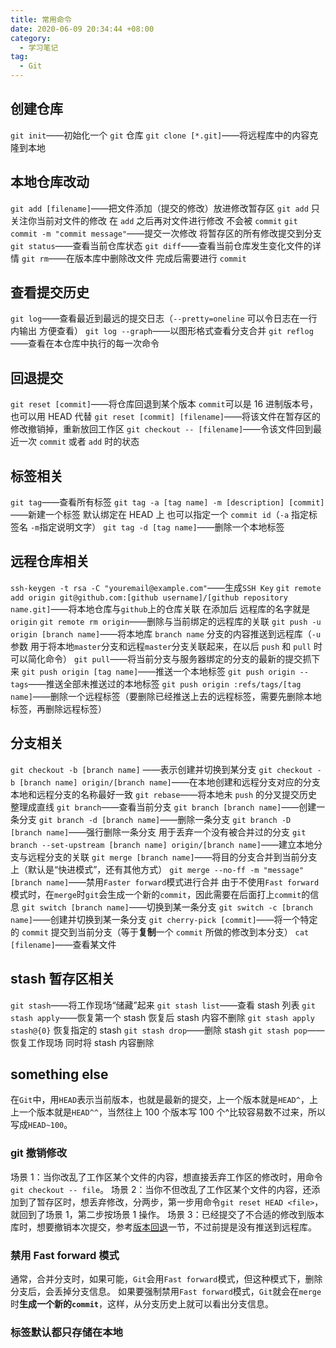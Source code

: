 ```yaml
---
title: 常用命令
date: 2020-06-09 20:34:44 +08:00
category:
  - 学习笔记
tag:
  - Git
---
```


## 创建仓库

`git init`——初始化一个 `git` 仓库
`git clone [*.git]`——将远程库中的内容克隆到本地

## 本地仓库改动

`git add [filename]`——把文件添加（提交的修改）放进修改暂存区
`git add` 只关注你当前对文件的修改 在 `add` 之后再对文件进行修改 不会被 `commit`
`git commit -m "commit message"`——提交一次修改 将暂存区的所有修改提交到分支
`git status`——查看当前仓库状态
`git diff`——查看当前仓库发生变化文件的详情
`git rm`——在版本库中删除改文件 完成后需要进行 `commit`

## 查看提交历史

`git log`——查看最近到最远的提交日志（`--pretty=oneline` 可以令日志在一行内输出 方便查看）
`git log --graph`——以图形格式查看分支合并
`git reflog`——查看在本仓库中执行的每一次命令

## 回退提交

`git reset [commit]`——将仓库回退到某个版本 `commit`可以是 16 进制版本号，也可以用 HEAD 代替
`git reset [commit] [filename]`——将该文件在暂存区的修改撤销掉，重新放回工作区
`git checkout -- [filename]`——令该文件回到最近一次 `commit` 或者 `add` 时的状态

## 标签相关

`git tag`——查看所有标签
`git tag -a [tag name] -m [description] [commit]`——新建一个标签 默认绑定在 HEAD 上 也可以指定一个 `commit id`（`-a` 指定标签名 `-m`指定说明文字）
`git tag -d [tag name]`——删除一个本地标签

## 远程仓库相关

`ssh-keygen -t rsa -C "youremail@example.com"`——生成`SSH Key`
`git remote add origin git@github.com:[github username]/[github repository name.git]`——将本地仓库与`github`上的仓库关联 在添加后 远程库的名字就是 `origin`
`git remote rm origin`——删除与当前绑定的远程库的关联
`git push -u origin [branch name]`——将本地库 `branch name` 分支的内容推送到远程库（`-u`参数 用于将本地`master`分支和远程`master`分支关联起来，在以后 `push` 和 `pull` 时可以简化命令）
`git pull`——将当前分支与服务器绑定的分支的最新的提交抓下来
`git push origin [tag name]`——推送一个本地标签
`git push origin --tags`——推送全部未推送过的本地标签
`git push origin :refs/tags/[tag name]`——删除一个远程标签（要删除已经推送上去的远程标签，需要先删除本地标签，再删除远程标签）

## 分支相关

`git checkout -b [branch name]` ——表示创建并切换到某分支
`git checkout -b [branch name] origin/[branch name]`——在本地创建和远程分支对应的分支 本地和远程分支的名称最好一致
`git rebase`——将本地未 `push` 的分叉提交历史整理成直线
`git branch`——查看当前分支
`git branch [branch name]`——创建一条分支
`git branch -d [branch name]`——删除一条分支
`git branch -D [branch name]`——强行删除一条分支 用于丢弃一个没有被合并过的分支
`git branch --set-upstream [branch name] origin/[branch name]`——建立本地分支与远程分支的关联
`git merge [branch name]`——将目的分支合并到当前分支上（默认是“快进模式”，还有其他方式）
`git merge --no-ff -m "message" [branch name]`——禁用`Faster forward`模式进行合并 由于不使用`Fast forward`模式时，在`merge`时`git`会生成一个新的`commit`，因此需要在后面打上`commit`的信息
`git switch [branch name]`——切换到某一条分支
`git switch -c [branch name]`——创建并切换到某一条分支
`git cherry-pick [commit]`——将一个特定的 `commit` 提交到当前分支（等于**复制**一个 `commit` 所做的修改到本分支）
`cat [filename]`——查看某文件

## stash 暂存区相关

`git stash`——将工作现场“储藏”起来
`git stash list`——查看 stash 列表
`git stash apply`——恢复第一个 stash 恢复后 stash 内容不删除
`git stash apply stash@{0}` 恢复指定的 stash
`git stash drop`——删除 stash
`git stash pop`——恢复工作现场 同时将 stash 内容删除

## something else

在`Git`中，用`HEAD`表示当前版本，也就是最新的提交，上一个版本就是`HEAD^`，上上一个版本就是`HEAD^^`，当然往上 100 个版本写 100 个^比较容易数不过来，所以写成`HEAD~100`。

### git 撤销修改

场景 1：当你改乱了工作区某个文件的内容，想直接丢弃工作区的修改时，用命令`git checkout -- file`。
场景 2：当你不但改乱了工作区某个文件的内容，还添加到了暂存区时，想丢弃修改，分两步，第一步用命令`git reset HEAD <file>`，就回到了场景 1，第二步按场景 1 操作。
场景 3：已经提交了不合适的修改到版本库时，想要撤销本次提交，参考[版本回退](https://www.liaoxuefeng.com/wiki/896043488029600/897013573512192)一节，不过前提是没有推送到远程库。

### 禁用 Fast forward 模式

通常，合并分支时，如果可能，`Git`会用`Fast forward`模式，但这种模式下，删除分支后，会丢掉分支信息。
如果要强制禁用`Fast forward`模式，`Git`就会在`merge`时**生成一个新的`commit`**，这样，从分支历史上就可以看出分支信息。

### 标签默认都只存储在本地
